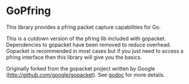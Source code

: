 # GoPfring

This library provides a pfring packet capture capabilities for Go.

This is a cutdown version of the pfring lib included with gopacket.
Dependencies to gopacket have been removed to reduce overhead. Gopacket
is recommended in most cases but if you just need to access a pfring
interface then this library will give you the basics.


Originally forked from the gopacket project written by Google (http://github.com/google/gopacket).
See [godoc](https://godoc.org/github.com/google/gopacket) for more details.